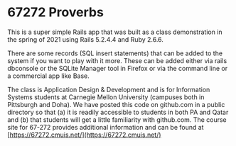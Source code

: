 # 67272 Proverbs

This is a super simple Rails app that was built as a class demonstration in the spring of 2021 using Rails 5.2.4.4 and Ruby 2.6.6.

There are some records (SQL insert statements) that can be added to the system if you want to play with it more. These can be added either via rails dbconsole or the SQLite Manager tool in Firefox or via the command line or a commercial app like Base.

The class is Application Design & Development and is for Information Systems students at Carnegie Mellon University (campuses both in Pittsburgh and Doha). We have posted this code on github.com in a public directory so that (a) it is readily accessible to students in both PA and Qatar and (b) that students will get a little familiarity with github.com.  The course site for 67-272 provides additional information and can be found at [https://67272.cmuis.net/](https://67272.cmuis.net/)
